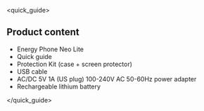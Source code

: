 <quick_guide>

## Product content

* Energy Phone Neo Lite
* Quick guide
* Protection Kit (case + screen protector)
* USB cable
* AC/DC 5V 1A (US plug) 100-240V AC 50-60Hz power adapter
* Rechargeable lithium battery


</quick_guide>

